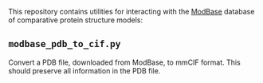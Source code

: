 This repository contains utilities for interacting with the
[ModBase](https://modbase.compbio.ucsf.edu/) database of
comparative protein structure models:

## `modbase_pdb_to_cif.py`

Convert a PDB file, downloaded from ModBase, to mmCIF format. This should
preserve all information in the PDB file.
